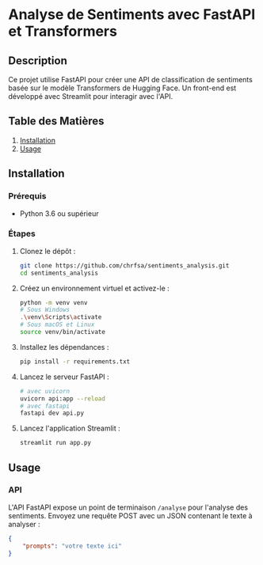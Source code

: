 # Analyse de Sentiments avec FastAPI et Transformers

## Description
Ce projet utilise FastAPI pour créer une API de classification de sentiments basée sur le modèle Transformers de Hugging Face. Un front-end est développé avec Streamlit pour interagir avec l'API.

## Table des Matières
1. [Installation](#installation)
2. [Usage](#usage)


## Installation

### Prérequis
- Python 3.6 ou supérieur

### Étapes
1. Clonez le dépôt :
    ```bash
    git clone https://github.com/chrfsa/sentiments_analysis.git
    cd sentiments_analysis
    ```

2. Créez un environnement virtuel et activez-le :
    ```bash
    python -m venv venv
    # Sous Windows
    .\venv\Scripts\activate
    # Sous macOS et Linux
    source venv/bin/activate
    ```

3. Installez les dépendances :
    ```bash
    pip install -r requirements.txt
    ```

4. Lancez le serveur FastAPI :
    ```bash
    # avec uvicorn
    uvicorn api:app --reload
    # avec fastapi
    fastapi dev api.py
    ```

5. Lancez l'application Streamlit :
    ```bash
    streamlit run app.py
    ```

## Usage
### API
L'API FastAPI expose un point de terminaison `/analyse` pour l'analyse des sentiments. Envoyez une requête POST avec un JSON contenant le texte à analyser :
```json
{
    "prompts": "votre texte ici"
}
